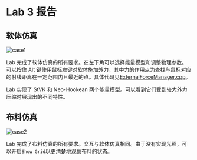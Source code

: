 # Lab 3 报告

## 软体仿真

![case1](../gif/lab3_1.gif)

Lab 完成了软体仿真的所有要求。在左下角可以选择能量模型和调整物理参数。可以按住 Alt 键使用鼠标左键对软体施加外力，其中力的作用点为查找与鼠标对应的射线距离在一定范围内且最近的点。具体代码见[ExternalForceManager.cpp](../src/VCX/Labs/Common/ExternalForceManager.cpp)。

Lab 实现了 StVK 和 Neo-Hookean 两个能量模型。可以看到它们受到较大外力压缩时展现出的不同特性。

## 布料仿真

![case2](../gif/lab3_2.gif)

Lab 完成了布料仿真的所有要求。交互与软体仿真相同。由于没有实现光照，可以开启`Show Grid`以更清楚地观察布料的状态。
